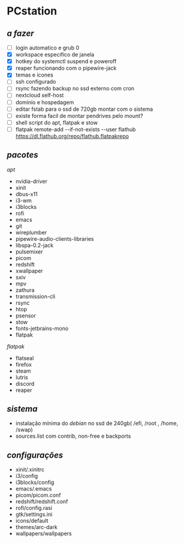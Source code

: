 # PCstation

## *a fazer*
- [ ] login automatico e grub 0
- [x] workspace especifico de janela
- [x] hotkey do systemctl suspend e poweroff
- [x] reaper funcionando com o pipewire-jack
- [x] temas e ícones
- [ ] ssh configurado
- [ ] rsync fazendo backup no ssd externo com cron
- [ ] nextcloud self-host
- [ ] domínio e hospedagem
- [ ] editar fstab para o ssd de 720gb montar com o sistema
- [ ] existe forma facil de montar pendrives pelo mount?
- [ ] shell script do apt, flatpak e stow
- [ ] flatpak remote-add --if-not-exists --user flathub https://dl.flathub.org/repo/flathub.flatpakrepo

## *pacotes*

*apt*
  - nvidia-driver
  - xinit
  - dbus-x11
  - i3-wm
  - i3blocks
  - rofi
  - emacs
  - git
  - wireplumber
  - pipewire-audio-clients-libraries
  - libspa-0.2-jack
  - pulsemixer
  - picom
  - redshift
  - xwallpaper
  - sxiv
  - mpv
  - zathura
  - transmission-cli
  - rsync
  - htop
  - psensor
  - stow
  - fonts-jetbrains-mono
  - flatpak
    
*flatpak*
  - flatseal 
  - firefox
  - steam
  - lutris
  - discord 
  - reaper

## *sistema*
- instalação mínima do *debian* no ssd de 240gb( /efi, /root , /home, /swap)
- sources.list com contrib, non-free e backports

## *configurações*
- xinit/.xinitrc
- i3/config
- i3blocks/config
- emacs/.emacs
- picom/picom.conf
- redshift/redshift.conf
- rofi/config.rasi
- gtk/settings.ini
- icons/default
- themes/arc-dark
- wallpapers/wallpapers
  
